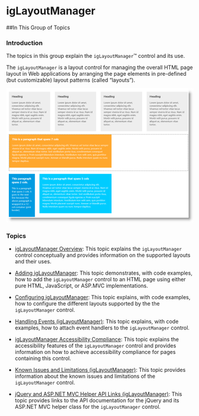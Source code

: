 ﻿<!--
|metadata|
{
    "fileName": "iglayoutmanager-landing-page",
    "controlName": "igLayoutManager",
    "tags": ["How Do I","Layouts"]
}
|metadata|
-->

# igLayoutManager



##In This Group of Topics


### Introduction

The topics in this group explain the `igLayoutManager`™ control and its use.

The `igLayoutManager` is a layout control for managing the overall HTML page layout in Web applications by arranging the page elements in pre-defined (but customizable) layout patterns (called “layouts”).

![](images/igLayoutManager_%28Landing_Page%29_1.png)

### Topics

-	[igLayoutManager Overview](igLayoutManager-Overview.html): This topic explains the `igLayoutManager` control conceptually and provides information on the supported layouts and their uses.

-	[Adding igLayoutManager](igLayoutManager-Adding.html): This topic demonstrates, with code examples, how to add the `igLayoutManager` control to an HTML page using either pure HTML, JavaScript, or ASP.MVC implementations.

-	[Configuring igLayoutManager](igLayoutManager-Configuring-layouts.html): This topic explains, with code examples, how to configure the different layouts supported by the the `igLayoutManager` control.

-	[Handling Events (igLayoutManager)](igLayoutManager-Handling-Events.html): This topic explains, with code examples, how to attach event handlers to the `igLayoutManager` control.

-	[igLayoutManager Accessibility Compliance](igLayoutManager-Accessibility-Compliance.html): This topic explains the accessibility features of the `igLayoutManager` control and provides information on how to achieve accessibility compliance for pages containing this control.

-	[Known Issues and Limitations (igLayoutManager)](igLayoutManager-Known-Issues-and-Limitations.html): This topic provides information about the known issues and limitations of the `igLayoutManager` control.

-	[jQuery and ASP.NET MVC Helper API Links (igLayoutManager)](igLayoutManager-jQuery-and-ASP.NET-MVC-Helper-API-Links-.html): This topic provides links to the API documentation for the jQuery and its ASP.NET MVC helper class for the `igLayoutManager` control.